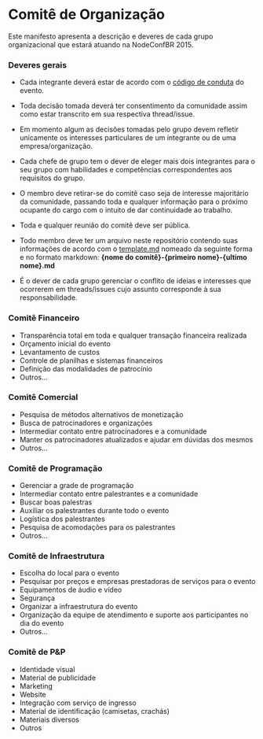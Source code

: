 # Comitê de Organização

Este manifesto apresenta a descrição e deveres de cada grupo organizacional que
estará atuando na NodeConfBR 2015.

### Deveres gerais

 * Cada integrante deverá estar de acordo com o [código de conduta][1] do
 evento.

 * Toda decisão tomada deverá ter consentimento da comunidade assim como estar
 transcrito em sua respectiva thread/issue.

 * Em momento algum as decisões tomadas pelo grupo devem refletir unicamente os
 interesses particulares de um integrante ou de uma empresa/organização.

 * Cada chefe de grupo tem o dever de eleger mais dois integrantes para o seu
 grupo com habilidades e competências correspondentes aos requisitos do grupo.

 * O membro deve retirar-se do comitê caso seja de interesse majoritário da
 comunidade, passando toda e qualquer informação para o próximo ocupante do
 cargo com o intuito de dar continuidade ao trabalho.

 * Toda e qualquer reunião do comitê deve ser pública.

 * Todo membro deve ter um arquivo neste repositório contendo suas informações
 de acordo com o [template.md][2] nomeado da seguinte forma e no formato
 markdown: **{nome do comitê}-{primeiro nome}-{ultimo nome}.md**

 * É o dever de cada grupo gerenciar o conflito de ideias e interesses que
 ocorrerem em threads/issues cujo assunto corresponde à sua responsabilidade.

### Comitê Financeiro

 * Transparência total em toda e qualquer transação financeira realizada
 * Orçamento inicial do evento
 * Levantamento de custos
 * Controle de planilhas e sistemas financeiros
 * Definição das modalidades de patrocínio
 * Outros...

### Comitê Comercial

 * Pesquisa de métodos alternativos de monetização
 * Busca de patrocinadores e organizações
 * Intermediar contato entre patrocinadores e a comunidade
 * Manter os patrocinadores atualizados e ajudar em dúvidas dos mesmos
 * Outros...

### Comitê de Programação

 * Gerenciar a grade de programação
 * Intermediar contato entre palestrantes e a comunidade
 * Buscar boas palestras
 * Auxiliar os palestrantes durante todo o evento
 * Logística dos palestrantes
 * Pesquisa de acomodações para os palestrantes
 * Outros...

### Comitê de Infraestrutura

 * Escolha do local para o evento
 * Pesquisar por preços e empresas prestadoras de serviços para o evento
 * Equipamentos de áudio e vídeo
 * Segurança
 * Organizar a infraestrutura do evento
 * Organização da equipe de atendimento e suporte aos participantes no dia do
 evento
 * Outros...

### Comitê de P&P

 * Identidade visual
 * Material de publicidade
 * Marketing
 * Website
 * Integração com serviço de ingresso
 * Material de identificação (camisetas, crachás)
 * Materiais diversos
 * Outros


[1]: https://github.com/nodebr/nodeconfbr/issues/11
[2]: template.md
